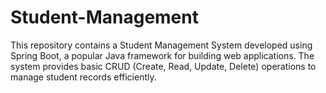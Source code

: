 # Student-Management
This repository contains a Student Management System developed using Spring Boot, a popular Java framework for building web applications. The system provides basic CRUD (Create, Read, Update, Delete) operations to manage student records efficiently.
